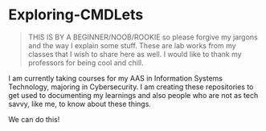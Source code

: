 # Exploring-CMDLets


> THIS IS BY A BEGINNER/NOOB/ROOKIE so please forgive my jargons and the way I explain some stuff.
These are lab works from my classes that I wish to share here as well.
I would like to thank my professors for being cool and chill. 

I am currently taking courses for my AAS in Information Systems Technology, majoring in Cybersecurity. I am creating these repositories to get used to documenting my learnings and also people who are not as tech savvy, like me, to know about these things.

We can do this!
